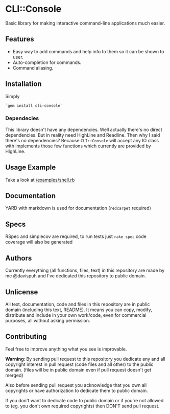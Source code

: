 # CLI::Console


Basic library for making interactive command-line applications much easier.


## Features

* Easy way to add commands and help info to them so it can be shown to user.
* Auto-completion for commands.
* Command aliasing.


## Installation

Simply

    `gem install cli-console`

### Dependecies

This library doesn't have any dependencies.
Well actually there's no direct dependencies.
But in reality need HighLine and Readline.
Then why I said there's no dependencies?
Because `CLI::Console` will accept any IO class with implements those few functions which currently are provided by HighLine.


## Usage Example

Take a look at [/examples/shell.rb](/davispuh/examples/shell.rb)


## Documentation

YARD with markdown is used for documentation (`redcarpet` required)

## Specs

RSpec and simplecov are required, to run tests just `rake spec`
code coverage will also be generated

## Authors

Currently everything (all functions, files, text) in this repository are made by me @davispuh and I've dedicated this repository to public domain.


## Unlicense

All text, documentation, code and files in this repository are in public domain (including this text, README).
It means you can copy, modify, distribute and include in your own work/code, even for commercial purposes, all without asking permission.


## Contributing

Feel free to improve anything what you see is improvable.


**Warning**: By sending pull request to this repository you dedicate any and all copyright interest in pull request (code files and all other) to the public domain. (files will be in public domain even if pull request doesn't get merged)

Also before sending pull request you acknowledge that you own all copyrights or have authorization to dedicate them to public domain.

If you don't want to dedicate code to public domain or if you're not allowed to (eg. you don't own required copyrights) then DON'T send pull request.


